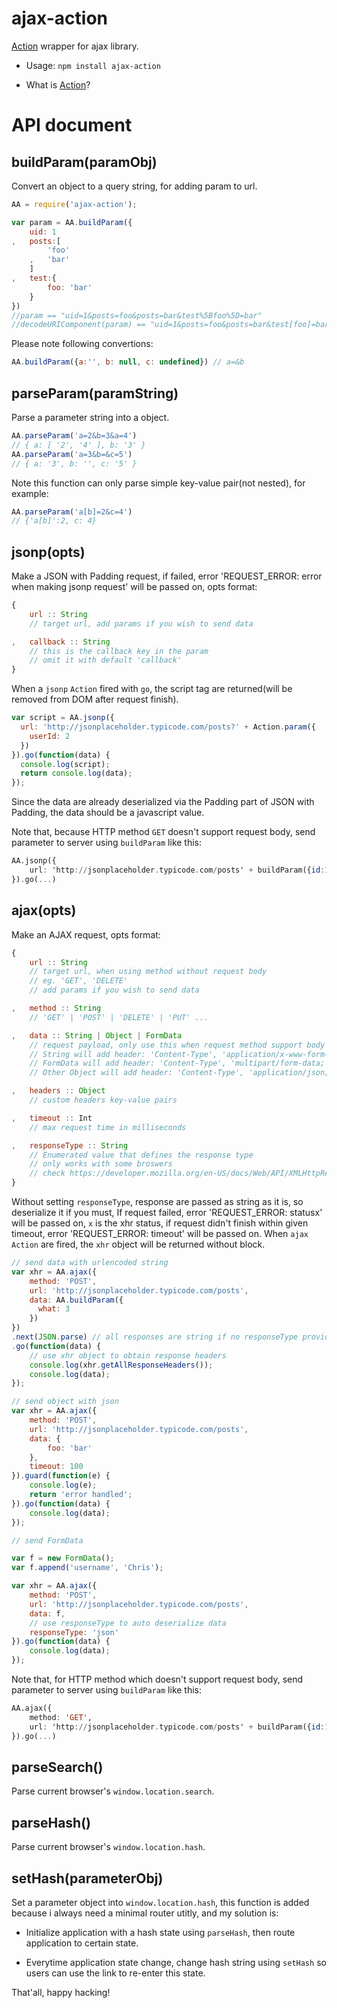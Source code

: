 # ajax-action

 [Action](https://github.com/winterland1989/Action.js) wrapper for ajax library.

+ Usage: `npm install ajax-action`

+ What is [Action](https://github.com/winterland1989/Action.js)?

# API document

buildParam(paramObj)
--------------------

Convert an object to a query string, for adding param to url.

```js
AA = require('ajax-action');

var param = AA.buildParam({
    uid: 1
,   posts:[
        'foo'
    ,   'bar'
    ]
,   test:{
        foo: 'bar'    
    }
})
//param == "uid=1&posts=foo&posts=bar&test%5Bfoo%5D=bar"
//decodeURIComponent(param) == "uid=1&posts=foo&posts=bar&test[foo]=bar"
```

Please note following convertions:

```js
AA.buildParam({a:'', b: null, c: undefined}) // a=&b
```

parseParam(paramString)
----------------------

Parse a parameter string into a object.

```js
AA.parseParam('a=2&b=3&a=4')
// { a: [ '2', '4' ], b: '3' }
AA.parseParam('a=3&b=&c=5')
// { a: '3', b: '', c: '5' }
```

Note this function can only parse simple key-value pair(not nested), for example:

```js
AA.parseParam('a[b]=2&c=4')
// {'a[b]':2, c: 4}
```


jsonp(opts)
-----------
Make a JSON with Padding request, if failed, error 'REQUEST_ERROR: error when making jsonp request' will be passed on, opts format:

```js
{
    url :: String
    // target url, add params if you wish to send data

,   callback :: String
    // this is the callback key in the param
    // omit it with default 'callback' 
}
```

When a `jsonp` `Action` fired with `go`, the script tag are returned(will be removed from DOM after request finish).

```js
var script = AA.jsonp({
  url: 'http://jsonplaceholder.typicode.com/posts?' + Action.param({
    userId: 2
  })
}).go(function(data) {
  console.log(script);
  return console.log(data);
});

```

Since the data are already deserialized via the Padding part of JSON with Padding, the data should be a javascript value.

Note that, because HTTP method `GET` doesn't support request body, send parameter to server using `buildParam` like this:

```haskell
AA.jsonp({
    url: 'http://jsonplaceholder.typicode.com/posts' + buildParam({id:1})
}).go(...)
```

ajax(opts)
-----------------
Make an AJAX request, opts format:

```js
{
    url :: String
    // target url, when using method without request body
    // eg. 'GET', 'DELETE'
    // add params if you wish to send data

,   method :: String
    // 'GET' | 'POST' | 'DELETE' | 'PUT' ...

,   data :: String | Object | FormData
    // request payload, only use this when request method support body
    // String will add header: 'Content-Type', 'application/x-www-form-urlencoded'
    // FormData will add header: 'Content-Type', 'multipart/form-data; boundary=...'
    // Other Object will add header: 'Content-Type', 'application/json; charset=UTF-8'

,   headers :: Object
    // custom headers key-value pairs

,   timeout :: Int
    // max request time in milliseconds

,   responseType :: String
    // Enumerated value that defines the response type
    // only works with some broswers
    // check https://developer.mozilla.org/en-US/docs/Web/API/XMLHttpRequest
}
```

Without setting `responseType`, response are passed as string as it is, so deserialize it if you must, If request failed, error 'REQUEST_ERROR: statusx' will be passed on, `x` is the xhr status, if request didn't finish within given timeout, error 'REQUEST_ERROR: timeout' will be passed on. When `ajax` `Action` are fired, the `xhr` object will be returned without block.

```js
// send data with urlencoded string
var xhr = AA.ajax({
    method: 'POST',
    url: 'http://jsonplaceholder.typicode.com/posts',
    data: AA.buildParam({
      what: 3
    })
})
.next(JSON.parse) // all responses are string if no responseType provided
.go(function(data) {
    // use xhr object to obtain response headers
    console.log(xhr.getAllResponseHeaders());
    console.log(data);
});

// send object with json
var xhr = AA.ajax({
    method: 'POST',
    url: 'http://jsonplaceholder.typicode.com/posts',
    data: {
        foo: 'bar'
    },
    timeout: 100
}).guard(function(e) {
    console.log(e);
    return 'error handled';
}).go(function(data) {
    console.log(data);
});

// send FormData

var f = new FormData();
var f.append('username', 'Chris');

var xhr = AA.ajax({
    method: 'POST',
    url: 'http://jsonplaceholder.typicode.com/posts',
    data: f,
    // use responseType to auto deserialize data
    responseType: 'json'
}).go(function(data) {
    console.log(data);
});
```

Note that, for HTTP method which doesn't support request body, send parameter to server using `buildParam` like this:

```haskell
AA.ajax({
    method: 'GET',
    url: 'http://jsonplaceholder.typicode.com/posts' + buildParam({id:1})
}).go(...)
```

parseSearch()
-------------

Parse current browser's `window.location.search`.

parseHash()
-----------

Parse current browser's `window.location.hash`.

setHash(parameterObj)
--------------------

Set a parameter object into `window.location.hash`, this function is added because i always need a minimal router utitly, and my solution is:

+ Initialize application with a hash state using `parseHash`, then route application to certain state.

+ Everytime application state change, change hash string using `setHash` so users can use the link to re-enter this state.

That'all, happy hacking!

